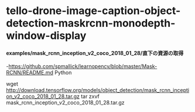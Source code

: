 # tello-drone-image-caption-object-detection-maskrcnn-monodepth-window-display

#### examples/mask_rcnn_inception_v2_coco_2018_01_28/直下の資源の取得

-https://github.com/spmallick/learnopencv/blob/master/Mask-RCNN/README.md
Python

wget http://download.tensorflow.org/models/object_detection/mask_rcnn_inception_v2_coco_2018_01_28.tar.gz tar zxvf mask_rcnn_inception_v2_coco_2018_01_28.tar.gz
